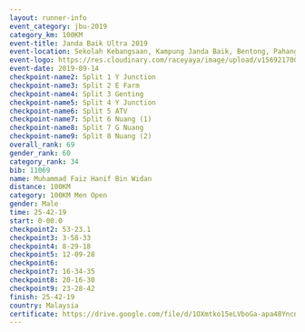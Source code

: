 ```yaml
---
layout: runner-info 
event_category: jbu-2019 
category_km: 100KM 
event-title: Janda Baik Ultra 2019  
event-location: Sekolah Kebangsaan, Kampung Janda Baik, Bentong, Pahang, Malaysia 
event-logo: https://res.cloudinary.com/raceyaya/image/upload/v1569217009/logo/janda-baik_vch1pc.jpg 
event-date: 2019-09-14 
checkpoint-name2: Split 1 Y Junction 
checkpoint-name3: Split 2 E Farm 
checkpoint-name4: Split 3 Genting 
checkpoint-name5: Split 4 Y Junction 
checkpoint-name6: Split 5 ATV 
checkpoint-name7: Split 6 Nuang (1) 
checkpoint-name8: Split 7 G Nuang 
checkpoint-name9: Split 8 Nuang (2) 
overall_rank: 69
gender_rank: 60
category_rank: 34
bib: 11069
name: Muhammad Faiz Hanif Bin Widan
distance: 100KM
category: 100KM Men Open
gender: Male
time: 25-42-19
start: 0-00.0
checkpoint2: 53-23.1
checkpoint3: 3-58-33
checkpoint4: 8-29-18
checkpoint5: 12-09-28
checkpoint6: 
checkpoint7: 16-34-35
checkpoint8: 20-16-30
checkpoint9: 23-28-42
finish: 25-42-19
country: Malaysia
certificate: https://drive.google.com/file/d/1OXmtko15eLVboGa-apa48YncneQUvLPo/view?usp=sharing
---
```

